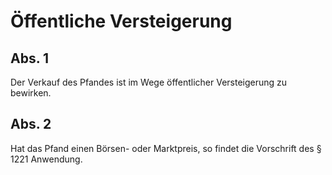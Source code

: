 # Öffentliche Versteigerung



## Abs. 1

 Der Verkauf des Pfandes ist im Wege öffentlicher Versteigerung zu bewirken.

## Abs. 2

 Hat das Pfand einen Börsen- oder Marktpreis, so findet die Vorschrift des § 1221 Anwendung. 

